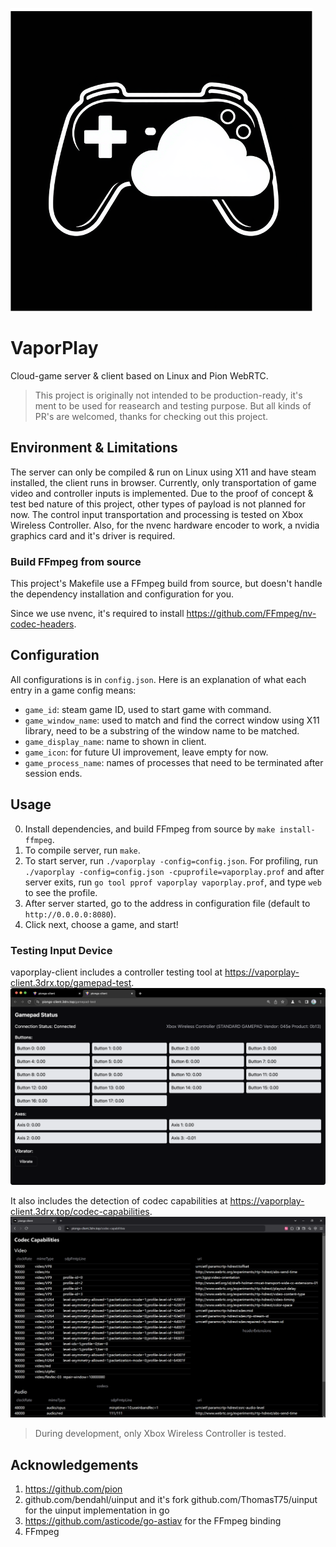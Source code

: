 
![vaporplay](./README.assets/vaporplay.png)

# VaporPlay

Cloud-game server & client based on Linux and Pion WebRTC.

> This project is originally not intended to be production-ready, it's ment to be used for reasearch and testing purpose.
But all kinds of PR's are welcomed, thanks for checking out this project.

## Environment & Limitations

The server can only be compiled & run on Linux using X11 and have steam installed, the client runs in browser.
Currently, only transportation of game video and controller inputs is implemented.
Due to the proof of concept & test bed nature of this project, other types of payload is not planned for now.
The control input transportation and processing is tested on Xbox Wireless Controller.
Also, for the nvenc hardware encoder to work, a nvidia graphics card and it's driver is required.

### Build FFmpeg from source

This project's Makefile use a FFmpeg build from source, but doesn't handle the dependency installation and configuration for you.

Since we use nvenc, it's required to install https://github.com/FFmpeg/nv-codec-headers.

## Configuration

All configurations is in `config.json`.
Here is an explanation of what each entry in a game config means:
- `game_id`: steam game ID, used to start game with command.
- `game_window_name`: used to match and find the correct window using X11 library, need to be a substring of the window name to be matched.
- `game_display_name`: name to shown in client.
- `game_icon`: for future UI improvement, leave empty for now.
- `game_process_name`: names of processes that need to be terminated after session ends.

## Usage

0. Install dependencies, and build FFmpeg from source by `make install-ffmpeg`.
1. To compile server, run `make`.
2. To start server, run `./vaporplay -config=config.json`. For profiling, run `./vaporplay -config=config.json -cpuprofile=vaporplay.prof`
and after server exits, run `go tool pprof vaporplay vaporplay.prof`, and type `web` to see the profile.
3. After server started, go to the address in configuration file (default to `http://0.0.0.0:8080`).
4. Click next, choose a game, and start!

### Testing Input Device

vaporplay-client includes a controller testing tool at https://vaporplay-client.3drx.top/gamepad-test.
![vaporplay-client](./README.assets/gamepad-test.png)

It also includes the detection of codec capabilities at https://vaporplay-client.3drx.top/codec-capabilities.
![vaporplay-client](./README.assets/codec-test.png)

> During development, only Xbox Wireless Controller is tested.

## Acknowledgements

1. https://github.com/pion
2. github.com/bendahl/uinput and it's fork github.com/ThomasT75/uinput for the uinput implementation in go
3. https://github.com/asticode/go-astiav for the FFmpeg binding
4. FFmpeg
